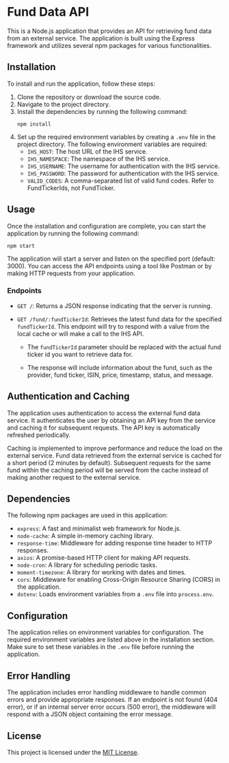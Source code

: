 # Fund Data API

This is a Node.js application that provides an API for retrieving fund data from an external service. The application is built using the Express framework and utilizes several npm packages for various functionalities.

## Installation

To install and run the application, follow these steps:

1. Clone the repository or download the source code.
2. Navigate to the project directory.
3. Install the dependencies by running the following command:
   ```
   npm install
   ```
4. Set up the required environment variables by creating a `.env` file in the project directory. The following environment variables are required:
   - `IHS_HOST`: The host URL of the IHS service.
   - `IHS_NAMESPACE`: The namespace of the IHS service.
   - `IHS_USERNAME`: The username for authentication with the IHS service.
   - `IHS_PASSWORD`: The password for authentication with the IHS service.
   - `VALID_CODES`: A comma-separated list of valid fund codes. Refer to FundTickerIds, not FundTicker.

## Usage

Once the installation and configuration are complete, you can start the application by running the following command:

```
npm start
```

The application will start a server and listen on the specified port (default: 3000). You can access the API endpoints using a tool like Postman or by making HTTP requests from your application.

### Endpoints

- `GET /`: Returns a JSON response indicating that the server is running.

- `GET /fund/:fundTickerId`: Retrieves the latest fund data for the specified `fundTickerId`. This endpoint will try to respond with a value from the local cache or will make a call to the IHS API.

  - The `fundTickerId` parameter should be replaced with the actual fund ticker id you want to retrieve data for.

  - The response will include information about the fund, such as the provider, fund ticker, ISIN, price, timestamp, status, and message.

## Authentication and Caching

The application uses authentication to access the external fund data service. It authenticates the user by obtaining an API key from the service and caching it for subsequent requests. The API key is automatically refreshed periodically.

Caching is implemented to improve performance and reduce the load on the external service. Fund data retrieved from the external service is cached for a short period (2 minutes by default). Subsequent requests for the same fund within the caching period will be served from the cache instead of making another request to the external service.

## Dependencies

The following npm packages are used in this application:

- `express`: A fast and minimalist web framework for Node.js.
- `node-cache`: A simple in-memory caching library.
- `response-time`: Middleware for adding response time header to HTTP responses.
- `axios`: A promise-based HTTP client for making API requests.
- `node-cron`: A library for scheduling periodic tasks.
- `moment-timezone`: A library for working with dates and times.
- `cors`: Middleware for enabling Cross-Origin Resource Sharing (CORS) in the application.
- `dotenv`: Loads environment variables from a `.env` file into `process.env`.

## Configuration

The application relies on environment variables for configuration. The required environment variables are listed above in the installation section. Make sure to set these variables in the `.env` file before running the application.

## Error Handling

The application includes error handling middleware to handle common errors and provide appropriate responses. If an endpoint is not found (404 error), or if an internal server error occurs (500 error), the middleware will respond with a JSON object containing the error message.

## License

This project is licensed under the [MIT License](https://opensource.org/licenses/MIT).
